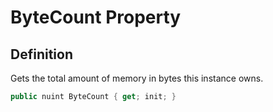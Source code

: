 # ByteCount Property

## Definition
Gets the total amount of memory in bytes this instance owns.

```C#
public nuint ByteCount { get; init; }
```

